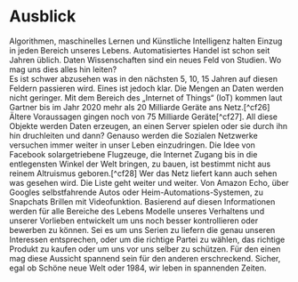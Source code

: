# Ausblick #

Algorithmen, maschinelles Lernen und Künstliche Intelligenz halten Einzug in jeden Bereich unseres Lebens. Automatisiertes Handel ist schon seit Jahren üblich. Daten Wissenschaften sind ein neues Feld von Studien. Wo mag uns dies alles hin leiten?  
Es ist schwer abzusehen was in den nächsten 5, 10, 15 Jahren auf diesen Feldern passieren wird. Eines ist jedoch klar. Die Mengen an Daten werden nicht geringer. Mit dem Bereich des „Internet of Things“ (IoT) kommen laut Gartner bis im Jahr 2020 mehr als 20 Milliarde Geräte ans Netz.[^cf26] Ältere Voraussagen gingen noch von 75 Milliarde Geräte[^cf27]. All diese Objekte werden Daten erzeugen, an einen Server spielen oder sie durch ihn hin druchleiten und dann? Genauso werden die Sozialen Netzwerke versuchen immer weiter in unser Leben einzudringen. Die Idee von Facebook solargetriebene Flugzeuge, die Internet Zugang bis in die entlegensten Winkel der Welt bringen, zu bauen, ist bestimmt nicht aus reinem Altruismus geboren.[^cf28] Wer das Netz liefert kann auch sehen was gesehen wird. Die Liste geht weiter und weiter. Von Amazon Echo, über Googles selbstfahrende Autos oder Heim-Automations-Systemen, zu Snapchats Brillen mit Videofunktion. Basierend auf diesen Informationen werden für alle Bereiche des Lebens Modelle unseres Verhaltens und unserer Vorlieben entwickelt um uns noch besser kontrollieren oder bewerben zu können. Sei es um uns Serien zu liefern die genau unseren Interessen entsprechen, oder um die richtige Partei zu wählen, das richtige Produkt zu kaufen oder um uns vor uns selber zu schützen. Für den einen mag diese Aussicht spannend sein für den anderen erschreckend. Sicher, egal ob Schöne neue Welt oder 1984, wir leben in spannenden Zeiten.   